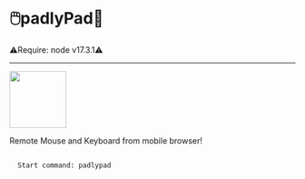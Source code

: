 # 🖱️padlyPad📱
<p>⚠️Require: node v17.3.1⚠️</p>
<hr>
<img width='100vw' src='https://media3.giphy.com/media/cxWG5eigQt1K0/200.webp?cid=ecf05e47owr4y8xruf8wtsggfw2ykd6nmvtd4wac5ntt9v7k&rid=200.webp&ct=g'>
<p>Remote Mouse and Keyboard from mobile browser!</p>

<code>
  Start command: padlypad
</code>
